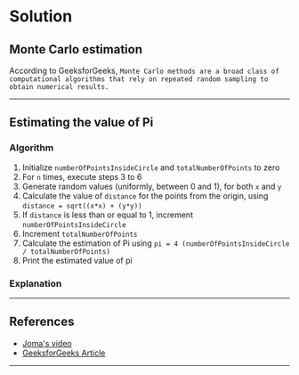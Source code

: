 # Solution

## Monte Carlo estimation

According to GeeksforGeeks, `Monte Carlo methods are a broad class of computational algorithms that rely on repeated random sampling to obtain numerical results.`

---

## Estimating the value of Pi

<!--brief intro here-->

### Algorithm

1. Initialize `numberOfPointsInsideCircle` and `totalNumberOfPoints` to zero
2. For `n` times, execute steps 3 to 6
3. Generate random values (uniformly, between 0 and 1), for both `x` and `y`
4. Calculate the value of `distance` for the points from the origin, using `distance = sqrt((x*x) + (y*y))`
5. If `distance` is less than or equal to 1, increment `numberOfPointsInsideCircle`
6. Increment `totalNumberOfPoints`
7. Calculate the estimation of Pi using `pi = 4 (numberOfPointsInsideCircle / totalNumberOfPoints)`
8. Print the estimated value of pi

### Explanation

<!--explanation here-->

---

## References

- [Joma's video](https://www.youtube.com/watch?v=pvimAM_SLic)
- [GeeksforGeeks Article](https://www.geeksforgeeks.org/estimating-value-pi-using-monte-carlo/)

---
